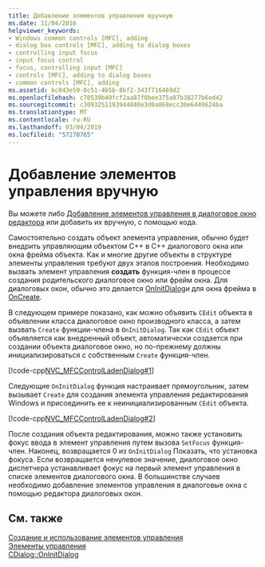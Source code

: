 ```yaml
---
title: Добавление элементов управления вручную
ms.date: 11/04/2016
helpviewer_keywords:
- Windows common controls [MFC], adding
- dialog box controls [MFC], adding to dialog boxes
- controlling input focus
- input focus control
- focus, controlling input [MFC]
- controls [MFC], adding to dialog boxes
- common controls [MFC], adding
ms.assetid: bc843e59-0c51-4b5b-8bf2-343f716469d2
ms.openlocfilehash: c70539b49fcf2aa87f0bee375a87b38277b6ed42
ms.sourcegitcommit: c3093251193944840e3d0a068ecc30e6449624ba
ms.translationtype: MT
ms.contentlocale: ru-RU
ms.lasthandoff: 03/04/2019
ms.locfileid: "57270765"
---
```

# <a name="adding-controls-by-hand"></a>Добавление элементов управления вручную

Вы можете либо [Добавление элементов управления в диалоговое окно редактора](../mfc/using-the-dialog-editor-to-add-controls.md) или добавить их вручную, с помощью кода.

Самостоятельно создать объект элемента управления, обычно будет внедрить управляющим объектом C++ в C++ диалогового окна или окна фрейма объекта. Как и многие другие объекты в структуре элементы управления требуют двух этапов построения. Необходимо вызвать элемент управления **создать** функция-член в процессе создания родительского диалоговое окно или фрейм окна. Для диалоговых окон, обычно это делается [OnInitDialog](../mfc/reference/cdialog-class.md#oninitdialog)и для окна фрейма в [OnCreate](../mfc/reference/cwnd-class.md#oncreate).

В следующем примере показано, как можно объявить `CEdit` объекта в объявлении класса диалоговое окно производного класса, а затем вызвать `Create` функции-члена в `OnInitDialog`. Так как `CEdit` объект объявляется как внедренный объект, автоматически создается при создании объекта диалоговое окно, но по-прежнему должны инициализироваться с собственным `Create` функция-член.

[!code-cpp[NVC_MFCControlLadenDialog#1](../mfc/codesnippet/cpp/adding-controls-by-hand_1.h)]

Следующие `OnInitDialog` функция настраивает прямоугольник, затем вызывает `Create` для создания элемента управления редактирования Windows и присоединить ее к неинициализированным `CEdit` объекта.

[!code-cpp[NVC_MFCControlLadenDialog#2](../mfc/codesnippet/cpp/adding-controls-by-hand_2.cpp)]

После создания объекта редактирования, можно также установить фокус ввода в элемент управления путем вызова `SetFocus` функция-член. Наконец, возвращается 0 из `OnInitDialog` Показать, что установка фокуса. Если возвращается ненулевое значение, диалоговое окно диспетчера устанавливает фокус на первый элемент управления в списке элементов диалогового окна. В большинстве случаев необходимо добавление элементов управления в диалоговые окна с помощью редактора диалоговых окон.

## <a name="see-also"></a>См. также

[Создание и использование элементов управления](../mfc/making-and-using-controls.md)<br/>
[Элементы управления](../mfc/controls-mfc.md)<br/>
[CDialog::OnInitDialog](../mfc/reference/cdialog-class.md#oninitdialog)
